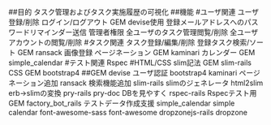 ##目的
    タスク管理およびタスク実施履歴の可視化
##機能
#ユーザ関連
    ユーザ登録/削除
    ログイン/ログアウト
        GEM devise使用
    登録メールアドレスへのパスワードリマインダー送信
    管理者権限
        全ユーザのタスク管理閲覧/削除
        全ユーザアカウントの閲覧/削除
#タスク関連
    タスク登録/編集/削除
    登録タスク検索/ソート
        GEM ransack
    画像登録
    ページネーション
        GEM kaminari
    カレンダー
        GEM simple_calendar
#テスト関連
    Rspec
#HTML/CSS
    slim記法
        GEM slim-rails
    CSS
        GEM bootstrap4
##GEM
devise
    ユーザ認証
bootstrap4
kaminari
    ページネーション追加
ransack
    検索機能追加
slim-rails
    slimのジェネレータ
html2slim
    erb->slimの変換
pry-rails
pry-doc
    DBを見やすく
rspec-rails
    Rspecテスト用GEM
factory_bot_rails
    テストデータ作成支援
simple_calendar
    simple calendar
font-awesome-sass
    font-awesome
dropzonejs-rails
    dropzone
    

